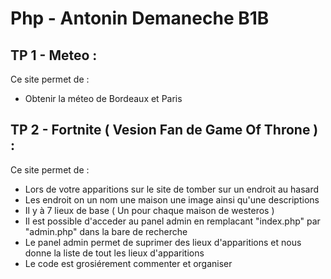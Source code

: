# Php - Antonin Demaneche B1B #

## TP 1 - Meteo :

Ce site permet de :
- Obtenir la méteo de Bordeaux et Paris

## TP 2 - Fortnite ( Vesion Fan de Game Of Throne ) :

Ce site permet de : 

- Lors de votre apparitions sur le site de tomber sur un endroit au hasard
- Les endroit on un nom une maison une image ainsi qu'une descriptions 
- Il y à 7 lieux de base ( Un pour chaque maison de westeros ) 
- Il est possible d'acceder au panel admin en remplacant "index.php" par "admin.php" dans la bare de recherche
- Le panel admin permet de suprimer des lieux d'apparitions et nous donne la liste de tout les lieux d'apparitions 
- Le code est grosiérement commenter et organiser 
